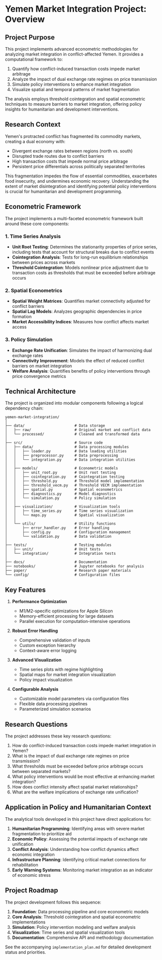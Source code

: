 # Yemen Market Integration Project: Overview

## Project Purpose

This project implements advanced econometric methodologies for analyzing market integration in conflict-affected Yemen. It provides a computational framework to:

1. Quantify how conflict-induced transaction costs impede market arbitrage
2. Analyze the impact of dual exchange rate regimes on price transmission
3. Simulate policy interventions to enhance market integration
4. Visualize spatial and temporal patterns of market fragmentation

The analysis employs threshold cointegration and spatial econometric techniques to measure barriers to market integration, offering policy insights for humanitarian and development interventions.

## Research Context

Yemen's protracted conflict has fragmented its commodity markets, creating a dual economy with:

- Divergent exchange rates between regions (north vs. south)
- Disrupted trade routes due to conflict barriers
- High transaction costs that impede normal price arbitrage
- Persistent price differentials across politically separated territories

This fragmentation impedes the flow of essential commodities, exacerbates food insecurity, and undermines economic recovery. Understanding the extent of market disintegration and identifying potential policy interventions is crucial for humanitarian and development programming.

## Econometric Framework

The project implements a multi-faceted econometric framework built around these core components:

### 1. Time Series Analysis

- **Unit Root Testing**: Determines the stationarity properties of price series, including tests that account for structural breaks due to conflict events
- **Cointegration Analysis**: Tests for long-run equilibrium relationships between prices across markets
- **Threshold Cointegration**: Models nonlinear price adjustment due to transaction costs as thresholds that must be exceeded before arbitrage occurs

### 2. Spatial Econometrics

- **Spatial Weight Matrices**: Quantifies market connectivity adjusted for conflict barriers
- **Spatial Lag Models**: Analyzes geographic dependencies in price formation
- **Market Accessibility Indices**: Measures how conflict affects market access

### 3. Policy Simulation

- **Exchange Rate Unification**: Simulates the impact of harmonizing dual exchange rates
- **Connectivity Improvement**: Models the effect of reduced conflict barriers on market integration
- **Welfare Analysis**: Quantifies benefits of policy interventions through price convergence metrics

## Technical Architecture

The project is organized into modular components following a logical dependency chain:

```
yemen-market-integration/
│
├── data/                       # Data storage
│   ├── raw/                    # Original market and conflict data
│   └── processed/              # Cleaned and transformed data
│
├── src/                        # Source code
│   ├── data/                   # Data processing modules
│   │   ├── loader.py           # Data loading utilities
│   │   ├── preprocessor.py     # Data preprocessing 
│   │   └── integration.py      # Data integration utilities
│   │
│   ├── models/                 # Econometric models
│   │   ├── unit_root.py        # Unit root testing
│   │   ├── cointegration.py    # Cointegration testing
│   │   ├── threshold.py        # Threshold model implementation
│   │   ├── threshold_vecm.py   # Threshold VECM implementation
│   │   ├── spatial.py          # Spatial econometrics
│   │   ├── diagnostics.py      # Model diagnostics
│   │   └── simulation.py       # Policy simulation
│   │
│   ├── visualization/          # Visualization tools
│   │   ├── time_series.py      # Time series visualization
│   │   └── maps.py             # Spatial visualization
│   │
│   └── utils/                  # Utility functions
│       ├── error_handler.py    # Error handling
│       ├── config.py           # Configuration management
│       └── validation.py       # Data validation
│
├── tests/                      # Testing modules
│   ├── unit/                   # Unit tests
│   └── integration/            # Integration tests
│
├── docs/                       # Documentation
├── notebooks/                  # Jupyter notebooks for analysis
├── paper/                      # Research paper materials
└── config/                     # Configuration files
```

## Key Features

1. **Performance Optimization**
   - M1/M2-specific optimizations for Apple Silicon
   - Memory-efficient processing for large datasets
   - Parallel execution for computation-intensive operations

2. **Robust Error Handling**
   - Comprehensive validation of inputs
   - Custom exception hierarchy
   - Context-aware error logging

3. **Advanced Visualization**
   - Time series plots with regime highlighting
   - Spatial maps for market integration visualization
   - Policy impact visualization

4. **Configurable Analysis**
   - Customizable model parameters via configuration files
   - Flexible data processing pipelines
   - Parameterized simulation scenarios

## Research Questions

The project addresses these key research questions:

1. How do conflict-induced transaction costs impede market integration in Yemen?
2. What is the impact of dual exchange rate regimes on price transmission?
3. What thresholds must be exceeded before price arbitrage occurs between separated markets?
4. What policy interventions would be most effective at enhancing market integration?
5. How does conflict intensity affect spatial market relationships?
6. What are the welfare implications of exchange rate unification?

## Application in Policy and Humanitarian Context

The analytical tools developed in this project have direct applications for:

1. **Humanitarian Programming**: Identifying areas with severe market fragmentation to prioritize aid
2. **Economic Policy**: Assessing the potential impacts of exchange rate unification
3. **Conflict Analysis**: Understanding how conflict dynamics affect economic integration
4. **Infrastructure Planning**: Identifying critical market connections for rehabilitation
5. **Early Warning Systems**: Monitoring market integration as an indicator of economic stress

## Project Roadmap

The project development follows this sequence:

1. **Foundation**: Data processing pipeline and core econometric models
2. **Core Analysis**: Threshold cointegration and spatial econometric implementations
3. **Simulation**: Policy intervention modeling and welfare analysis
4. **Visualization**: Time series and spatial visualization tools
5. **Documentation**: Comprehensive API and methodology documentation

See the accompanying `implementation_plan.md` for detailed development status and priorities.
